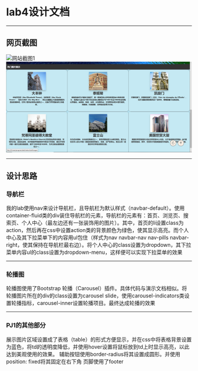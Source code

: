 lab4设计文档
==========

-------------------

## 网页截图
![网站截图1](images/截图/截图1.png)
![网站截图2](images/截图/截图2.png)

-------------------

## 设计思路
### 导航栏
我的lab使用nav来设计导航栏，且导航栏为默认样式（navbar-default）。使用container-fluid类的div装住导航栏的元素，导航栏的元素有：首页、浏览页、搜索页、个人中心（最左边还有一张装饰用的图片）。其中，首页的li设置class为action，然后再在css中设置action类的背景颜色为绿色，使其显示高亮。而个人中心及其下拉菜单下的内容用ul包住（样式为nav navbar-nav nav-pills navbar-right，使其保持在导航栏最右边）。将个人中心的class设置为dropdown，其下拉菜单内容ul的class设置为dropdown-menu，这样便可以实现下拉菜单的效果

-------------------

### 轮播图
轮播图使用了Bootstrap 轮播（Carousel）插件。具体代码与演示文档相似。将轮播图片所在的div的class设置为carousel slide，使用carousel-indicators类设置轮播指标，carousel-inner设置轮播项目。最终达成轮播的效果

-------------------

### PJ1的其他部分
展示图片区域设置成了表格（table）的形式方便显示，并在css中将表格背景设置为蓝色，将td的透明度降低，并使用hover设置将鼠标放到td上时显示高亮，以此达到美观使用的效果。
辅助按钮使用border-radius将其设置成圆形。并使用position: fixed将其固定在右下角
页脚使用了footer

